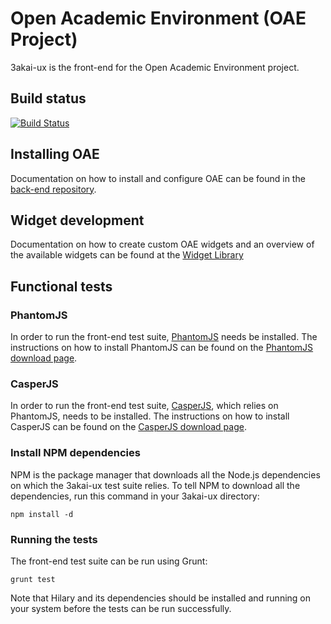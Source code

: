 # Open Academic Environment (OAE Project)

3akai-ux is the front-end for the Open Academic Environment project.

## Build status
[![Build Status](https://travis-ci.org/oaeproject/3akai-ux.png?branch=master)](https://travis-ci.org/oaeproject/3akai-ux)

## Installing OAE

Documentation on how to install and configure OAE can be found in the [back-end repository](https://github.com/oaeproject/Hilary).

## Widget development

Documentation on how to create custom OAE widgets and an overview of the available widgets can be found at the [Widget Library](http://oae-widgets.sakaiproject.org/)

## Functional tests

### PhantomJS

In order to run the front-end test suite, [PhantomJS](http://phantomjs.org/) needs be installed. The instructions on how to install PhantomJS can be found on the [PhantomJS download page](http://phantomjs.org/download.html).

### CasperJS

In order to run the front-end test suite, [CasperJS](http://casperjs.org/), which relies on PhantomJS, needs to be installed. The instructions on how to install CasperJS can be found on the [CasperJS download page](http://casperjs.org/installation.html).

### Install NPM dependencies

NPM is the package manager that downloads all the Node.js dependencies on which the 3akai-ux test suite relies. To tell NPM to download all the dependencies, run this command in your 3akai-ux directory:

```
npm install -d
```

### Running the tests

The front-end test suite can be run using Grunt:

```
grunt test
```

Note that Hilary and its dependencies should be installed and running on your system before the tests can be run successfully.
